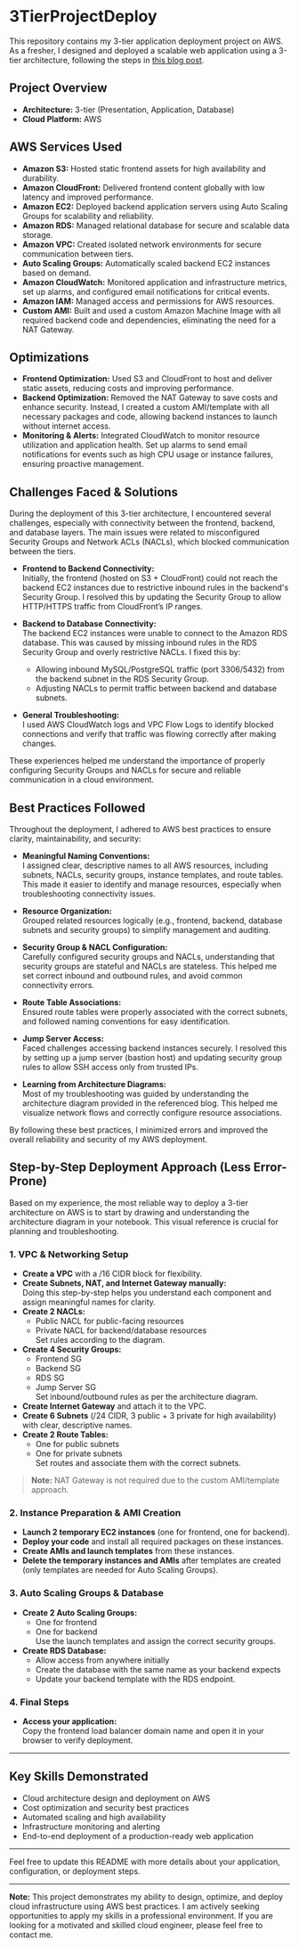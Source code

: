 # 3TierProjectDeploy

This repository contains my 3-tier application deployment project on AWS. As a fresher, I designed and deployed a scalable web application using a 3-tier architecture, following the steps in [this blog post](https://medium.com/@aaloktrivedi/building-a-3-tier-web-application-architecture-with-aws-eb5981613e30).

## Project Overview

- **Architecture:** 3-tier (Presentation, Application, Database)
- **Cloud Platform:** AWS

## AWS Services Used

- **Amazon S3:** Hosted static frontend assets for high availability and durability.
- **Amazon CloudFront:** Delivered frontend content globally with low latency and improved performance.
- **Amazon EC2:** Deployed backend application servers using Auto Scaling Groups for scalability and reliability.
- **Amazon RDS:** Managed relational database for secure and scalable data storage.
- **Amazon VPC:** Created isolated network environments for secure communication between tiers.
- **Auto Scaling Groups:** Automatically scaled backend EC2 instances based on demand.
- **Amazon CloudWatch:** Monitored application and infrastructure metrics, set up alarms, and configured email notifications for critical events.
- **Amazon IAM:** Managed access and permissions for AWS resources.
- **Custom AMI:** Built and used a custom Amazon Machine Image with all required backend code and dependencies, eliminating the need for a NAT Gateway.

## Optimizations

- **Frontend Optimization:** Used S3 and CloudFront to host and deliver static assets, reducing costs and improving performance.
- **Backend Optimization:** Removed the NAT Gateway to save costs and enhance security. Instead, I created a custom AMI/template with all necessary packages and code, allowing backend instances to launch without internet access.
- **Monitoring & Alerts:** Integrated CloudWatch to monitor resource utilization and application health. Set up alarms to send email notifications for events such as high CPU usage or instance failures, ensuring proactive management.

## Challenges Faced & Solutions

During the deployment of this 3-tier architecture, I encountered several challenges, especially with connectivity between the frontend, backend, and database layers. The main issues were related to misconfigured Security Groups and Network ACLs (NACLs), which blocked communication between the tiers.

- **Frontend to Backend Connectivity:**  
  Initially, the frontend (hosted on S3 + CloudFront) could not reach the backend EC2 instances due to restrictive inbound rules in the backend's Security Group. I resolved this by updating the Security Group to allow HTTP/HTTPS traffic from CloudFront’s IP ranges.

- **Backend to Database Connectivity:**  
  The backend EC2 instances were unable to connect to the Amazon RDS database. This was caused by missing inbound rules in the RDS Security Group and overly restrictive NACLs. I fixed this by:
  - Allowing inbound MySQL/PostgreSQL traffic (port 3306/5432) from the backend subnet in the RDS Security Group.
  - Adjusting NACLs to permit traffic between backend and database subnets.

- **General Troubleshooting:**  
  I used AWS CloudWatch logs and VPC Flow Logs to identify blocked connections and verify that traffic was flowing correctly after making changes.

These experiences helped me understand the importance of properly configuring Security Groups and NACLs for secure and reliable communication in a cloud environment.

## Best Practices Followed

Throughout the deployment, I adhered to AWS best practices to ensure clarity, maintainability, and security:

- **Meaningful Naming Conventions:**  
  I assigned clear, descriptive names to all AWS resources, including subnets, NACLs, security groups, instance templates, and route tables. This made it easier to identify and manage resources, especially when troubleshooting connectivity issues.

- **Resource Organization:**  
  Grouped related resources logically (e.g., frontend, backend, database subnets and security groups) to simplify management and auditing.

- **Security Group & NACL Configuration:**  
  Carefully configured security groups and NACLs, understanding that security groups are stateful and NACLs are stateless. This helped me set correct inbound and outbound rules, and avoid common connectivity errors.

- **Route Table Associations:**  
  Ensured route tables were properly associated with the correct subnets, and followed naming conventions for easy identification.

- **Jump Server Access:**  
  Faced challenges accessing backend instances securely. I resolved this by setting up a jump server (bastion host) and updating security group rules to allow SSH access only from trusted IPs.

- **Learning from Architecture Diagrams:**  
  Most of my troubleshooting was guided by understanding the architecture diagram provided in the referenced blog. This helped me visualize network flows and correctly configure resource associations.

By following these best practices, I minimized errors and improved the overall reliability and security of my AWS deployment.

## Step-by-Step Deployment Approach (Less Error-Prone)

Based on my experience, the most reliable way to deploy a 3-tier architecture on AWS is to start by drawing and understanding the architecture diagram in your notebook. This visual reference is crucial for planning and troubleshooting.

### 1. VPC & Networking Setup
- **Create a VPC** with a /16 CIDR block for flexibility.
- **Create Subnets, NAT, and Internet Gateway manually:**  
  Doing this step-by-step helps you understand each component and assign meaningful names for clarity.
- **Create 2 NACLs:**  
  - Public NACL for public-facing resources  
  - Private NACL for backend/database resources  
  Set rules according to the diagram.
- **Create 4 Security Groups:**  
  - Frontend SG  
  - Backend SG  
  - RDS SG  
  - Jump Server SG  
  Set inbound/outbound rules as per the architecture diagram.
- **Create Internet Gateway** and attach it to the VPC.
- **Create 6 Subnets** (/24 CIDR, 3 public + 3 private for high availability) with clear, descriptive names.
- **Create 2 Route Tables:**  
  - One for public subnets  
  - One for private subnets  
  Set routes and associate them with the correct subnets.

> **Note:** NAT Gateway is not required due to the custom AMI/template approach.

### 2. Instance Preparation & AMI Creation
- **Launch 2 temporary EC2 instances** (one for frontend, one for backend).
- **Deploy your code** and install all required packages on these instances.
- **Create AMIs and launch templates** from these instances.
- **Delete the temporary instances and AMIs** after templates are created (only templates are needed for Auto Scaling Groups).

### 3. Auto Scaling Groups & Database
- **Create 2 Auto Scaling Groups:**  
  - One for frontend  
  - One for backend  
  Use the launch templates and assign the correct security groups.
- **Create RDS Database:**  
  - Allow access from anywhere initially  
  - Create the database with the same name as your backend expects  
  - Update your backend template with the RDS endpoint.

### 4. Final Steps
- **Access your application:**  
  Copy the frontend load balancer domain name and open it in your browser to verify deployment.

---

## Key Skills Demonstrated

- Cloud architecture design and deployment on AWS
- Cost optimization and security best practices
- Automated scaling and high availability
- Infrastructure monitoring and alerting
- End-to-end deployment of a production-ready web application

---

Feel free to update this README with more details about your application, configuration, or deployment steps.

---

**Note:** This project demonstrates my ability to design, optimize, and deploy cloud infrastructure using AWS best practices. I am actively seeking opportunities to apply my skills in a professional environment. If you are looking for a motivated and skilled cloud engineer, please feel free to contact me.